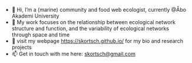 - 👋 Hi, I’m a (marine) community and food web ecologist, currently @Åbo Akademi University 
- 👀 My work focuses on the relationship between ecological network structure and function, and the variability of ecological networks through space and time 
- 🌱 visit my webpage https://skortsch.github.io/ for my bio and research projects
- 📫 Get in touch with me here: skortsch@gmail.com

<!---
skortsch/skortsch is a ✨ special ✨ repository because its `README.md` (this file) appears on your GitHub profile.
You can click the Preview link to take a look at your changes.
--->
